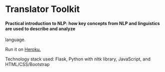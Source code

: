 ﻿# Translator Toolkit

#### Practical introduction to NLP: how key concepts from NLP and linguistics are used to describe and analyze
language.

Run it on [Heroku.](https://dashboard-b-b-biodiversity.herokuapp.com/)

Technology stack used: Flask, Python with nltk library, JavaScript, and HTML/CSS/Bootstrap
